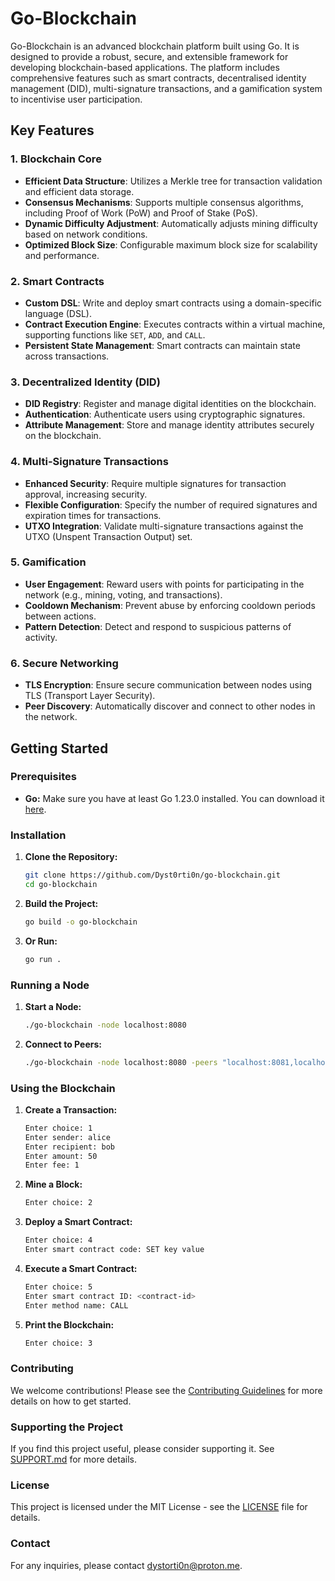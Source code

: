 # Go-Blockchain

Go-Blockchain is an advanced blockchain platform built using Go. It is designed to provide a robust, secure, and extensible framework for developing blockchain-based applications. The platform includes comprehensive features such as smart contracts, decentralised identity management (DID), multi-signature transactions, and a gamification system to incentivise user participation.

## Key Features

### 1. **Blockchain Core**
   - **Efficient Data Structure**: Utilizes a Merkle tree for transaction validation and efficient data storage.
   - **Consensus Mechanisms**: Supports multiple consensus algorithms, including Proof of Work (PoW) and Proof of Stake (PoS).
   - **Dynamic Difficulty Adjustment**: Automatically adjusts mining difficulty based on network conditions.
   - **Optimized Block Size**: Configurable maximum block size for scalability and performance.

### 2. **Smart Contracts**
   - **Custom DSL**: Write and deploy smart contracts using a domain-specific language (DSL).
   - **Contract Execution Engine**: Executes contracts within a virtual machine, supporting functions like `SET`, `ADD`, and `CALL`.
   - **Persistent State Management**: Smart contracts can maintain state across transactions.

### 3. **Decentralized Identity (DID)**
   - **DID Registry**: Register and manage digital identities on the blockchain.
   - **Authentication**: Authenticate users using cryptographic signatures.
   - **Attribute Management**: Store and manage identity attributes securely on the blockchain.

### 4. **Multi-Signature Transactions**
   - **Enhanced Security**: Require multiple signatures for transaction approval, increasing security.
   - **Flexible Configuration**: Specify the number of required signatures and expiration times for transactions.
   - **UTXO Integration**: Validate multi-signature transactions against the UTXO (Unspent Transaction Output) set.

### 5. **Gamification**
   - **User Engagement**: Reward users with points for participating in the network (e.g., mining, voting, and transactions).
   - **Cooldown Mechanism**: Prevent abuse by enforcing cooldown periods between actions.
   - **Pattern Detection**: Detect and respond to suspicious patterns of activity.

### 6. **Secure Networking**
   - **TLS Encryption**: Ensure secure communication between nodes using TLS (Transport Layer Security).
   - **Peer Discovery**: Automatically discover and connect to other nodes in the network.

## Getting Started

### Prerequisites

- **Go:** Make sure you have at least Go 1.23.0 installed. You can download it [here](https://golang.org/dl/).

### Installation

1. **Clone the Repository:**
   ```bash
   git clone https://github.com/Dyst0rti0n/go-blockchain.git
   cd go-blockchain
   ```

2. **Build the Project:**
   ```bash
   go build -o go-blockchain
   ```

3. **Or Run:**
   ```bash
   go run .
   ```

### Running a Node

1. **Start a Node:**
   ```bash
   ./go-blockchain -node localhost:8080
   ```

2. **Connect to Peers:**
   ```bash
   ./go-blockchain -node localhost:8080 -peers "localhost:8081,localhost:8082"
   ```

### Using the Blockchain

1. **Create a Transaction:**
   ```bash
   Enter choice: 1
   Enter sender: alice
   Enter recipient: bob
   Enter amount: 50
   Enter fee: 1
   ```

2. **Mine a Block:**
   ```bash
   Enter choice: 2
   ```

3. **Deploy a Smart Contract:**
   ```bash
   Enter choice: 4
   Enter smart contract code: SET key value
   ```

4. **Execute a Smart Contract:**
   ```bash
   Enter choice: 5
   Enter smart contract ID: <contract-id>
   Enter method name: CALL
   ```

5. **Print the Blockchain:**
   ```bash
   Enter choice: 3
   ```

### Contributing

We welcome contributions! Please see the [Contributing Guidelines](CONTRIBUTING.md) for more details on how to get started.

### Supporting the Project

If you find this project useful, please consider supporting it. See [SUPPORT.md](SUPPORT.md) for more details.

### License

This project is licensed under the MIT License - see the [LICENSE](LICENSE) file for details.

### Contact

For any inquiries, please contact [dystorti0n@proton.me](mailto:dystorti0n@proton.me).